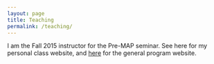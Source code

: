 ```yaml
---
layout: page
title: Teaching
permalink: /teaching/
---
```


I am the Fall 2015 instructor for the Pre-MAP seminar. See here for my personal class website, and [here](http://www.astro.washington.edu/users/premap/) for the general program website.  
